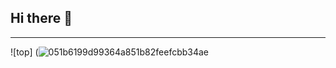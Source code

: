 ## Hi there 👋
---

![top] (![051b6199d99364a851b82feefcbb34ae](https://github.com/user-attachments/assets/caf270a4-138a-4ae5-84f6-6a126e4f674b)


<!--
**DreBustolin/DreBustolin** is a ✨ _special_ ✨ repository because its `README.md` (this file) appears on your GitHub profile.

Here are some ideas to get you started:

- 🔭 I’m currently working on ...
- 🌱 I’m currently learning ...
- 👯 I’m looking to collaborate on ...
- 🤔 I’m looking for help with ...
- 💬 Ask me about ...
- 📫 How to reach me: ...
- 😄 Pronouns: ...
- ⚡ Fun fact: ...
-->
